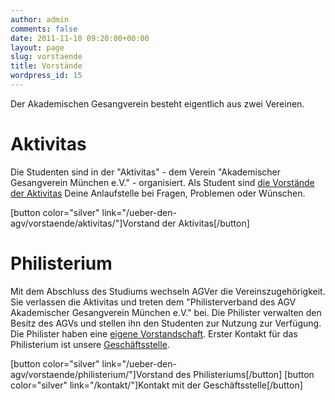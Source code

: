 ```yaml
---
author: admin
comments: false
date: 2011-11-10 09:20:00+00:00
layout: page
slug: vorstaende
title: Vorstände
wordpress_id: 15
---
```


Der Akademischen Gesangverein besteht eigentlich aus zwei Vereinen.

# Aktivitas

Die Studenten sind in der "Aktivitas" - dem Verein "Akademischer Gesangverein München e.V." - organisiert. Als Student sind [die Vorstände der Aktivitas](/ueber-den-agv/vorstaende/aktivitas/) Deine Anlaufstelle bei Fragen, Problemen oder Wünschen.

[button color="silver" link="/ueber-den-agv/vorstaende/aktivitas/"]Vorstand der Aktivitas[/button]

# Philisterium

Mit dem Abschluss des Studiums wechseln AGVer die Vereinszugehörigkeit. Sie verlassen die Aktivitas und treten dem "Philisterverband des AGV Akademischer Gesangverein München e.V." bei. Die Philister verwalten den Besitz des AGVs und stellen ihn den Studenten zur Nutzung zur Verfügung. Die Philister haben eine [eigene Vorstandschaft](/ueber-den-agv/vorstaende/philisterium/). Erster Kontakt für das Philisterium ist unsere [Geschäftsstelle](/kontakt/).

[button color="silver" link="/ueber-den-agv/vorstaende/philisterium/"]Vorstand des Philisteriums[/button] [button color="silver" link="/kontakt/"]Kontakt mit der Geschäftsstelle[/button]
